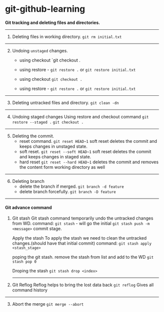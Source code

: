 # git-github-learning

**Git tracking and deleting files and directories.**

---

1. Deleting files in working directory.
   `git rm initial.txt`

---

2. Undoing `unstaged` changes.

   - using checkout
     `git checkout .
   - using restore -
     `git restore .` or `git restore initial.txt`

   - using checkout
     `git checkout .`
   - using restore -
     `git restore .` or `git restore initial.txt`

---

3. Deleting untracked files and directory.
   `git clean -dn`

---

4. Undoing staged changes
   Using restore and checkout command
   `git restore --staged .`
   `git checkout .`

---

5. Deleting the commit.
   - reset command.
     `git reset HEAD~1`
     soft reset deletes the commit and keeps changes in unstaged state.
   - soft reset.
     `git reset --soft HEAD~1`
     soft reset deletes the commit and keeps changes in staged state.
   - hard reset
     `git reset --hard HEAD~1`
     deletes the commit and removes the content form working directory as well

---

6. Deleting branch
   - delete the branch if merged.
     `git branch -d feature`
   - delete branch forcefully.
     `git branch -D feature`

---

#### Git advance command

1. Git stash
   Git stash command temporarily undo the untracked changes from WD.
   command: `git stash` - will go the initial
   `git stash push -m <message>`
   commit stage.

   Apply the stash
   To apply the stash we need to clean the untracked changes.(should have that initial commit)
   command: `git stash apply <stash_stage>`

   poping the git stash.
   remove the stash from list and add to the WD
   `git stash pop 0`

   Droping the stash
   `git stash drop <index>`

   ***

2. Git Reflog
   Reflog helps to bring the lost data back
   `git reflog`
   Gives all command history

---

3. Abort the merge
   `git merge --abort`
